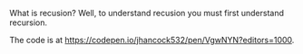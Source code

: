 What is recusion? Well, to understand recusion you must first understand recursion.

The code is at https://codepen.io/jhancock532/pen/VgwNYN?editors=1000.
